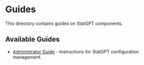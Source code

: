 # Guides

This directory contains guides on StatGPT components.

## Available Guides

- [Administrator Guide](./admin-guide.md) - Instructions for StatGPT configuration management.
